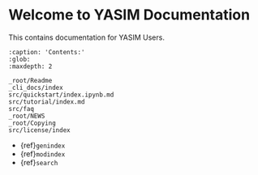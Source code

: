 # Welcome to YASIM Documentation

This contains documentation for YASIM Users.

```{toctree}
:caption: 'Contents:'
:glob:
:maxdepth: 2

_root/Readme
_cli_docs/index
src/quickstart/index.ipynb.md
src/tutorial/index.md
src/faq
_root/NEWS
_root/Copying
src/license/index
```

- {ref}`genindex`
- {ref}`modindex`
- {ref}`search`
